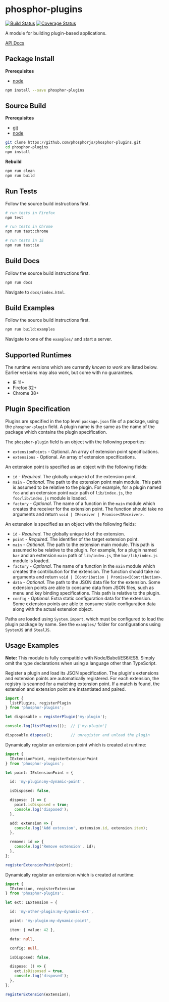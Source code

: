 phosphor-plugins
================

[![Build Status](https://travis-ci.org/phosphorjs/phosphor-plugins.svg)](https://travis-ci.org/phosphorjs/phosphor-plugins?branch=master)
[![Coverage Status](https://coveralls.io/repos/phosphorjs/phosphor-plugins/badge.svg?branch=master&service=github)](https://coveralls.io/github/phosphorjs/phosphor-plugins?branch=master)

A module for building plugin-based applications.

[API Docs](http://phosphorjs.github.io/phosphor-plugins/api/)


Package Install
---------------

**Prerequisites**
- [node](http://nodejs.org/)

```bash
npm install --save phosphor-plugins
```


Source Build
------------

**Prerequisites**
- [git](http://git-scm.com/)
- [node](http://nodejs.org/)

```bash
git clone https://github.com/phosphorjs/phosphor-plugins.git
cd phosphor-plugins
npm install
```

**Rebuild**
```bash
npm run clean
npm run build
```


Run Tests
---------

Follow the source build instructions first.

```bash
# run tests in Firefox
npm test

# run tests in Chrome
npm run test:chrome

# run tests in IE
npm run test:ie
```


Build Docs
----------

Follow the source build instructions first.

```bash
npm run docs
```

Navigate to `docs/index.html`.


Build Examples
--------------

Follow the source build instructions first.

```bash
npm run build:examples
```

Navigate to one of the `examples/` and start a server.


Supported Runtimes
------------------

The runtime versions which are currently *known to work* are listed below.
Earlier versions may also work, but come with no guarantees.

- IE 11+
- Firefox 32+
- Chrome 38+


Plugin Specification
--------------------

Plugins are specified in the top level `package.json` file of a package,
using the `phosphor-plugin` field. A plugin name is the same as the name
of the package which contains the plugin specification.

The `phosphor-plugin` field is an object with the following properties:

- `extensionPoints` - Optional. An array of extension point specifications.
- `extensions` - Optional. An array of extension specifications.

An extension point is specified as an object with the following fields:

- `id` - *Required*. The globally unique id of the extension point.
- `main` - *Optional*. The path to the extension point main module. This
  path is assumed to be relative to the plugin. For example, for a plugin
  named `foo` and an extension point `main` path of `lib/index.js`, the
  `foo/lib/index.js` module is loaded.
- `factory` - *Optional*. The name of a function in the `main` module which
  creates the receiver for the extension point. The function should take
  no arguments and return `void | IReceiver | Promise<IReceiver>`.

An extension is specified as an object with the following fields:

- `id` - *Required*. The globally unique id of the extension.
- `point` - *Required*. The identifier of the target extension point.
- `main` - *Optional*. The path to the extension main module. This path is
  assumed to be relative to the plugin. For example, for a plugin named `bar`
  and an extension `main` path of `lib/index.js`, the `bar/lib/index.js`
  module is loaded.
- `factory` - *Optional*. The name of a function in the `main` module which
  creates the contribution for the extension. The function should take no
  arguments and return `void | IContribution | Promise<IContribution>`.
- `data` - *Optional*. The path to the JSON data file for the extension. Some
  extension points are able to consume data from JSON files, such as menu and
  key binding specifications. This path is relative to the plugin.
- `config` - *Optional*. Extra static configuration data for the extension.
  Some extension points are able to consume static configuration data along
  with the actual extension object.

Paths are loaded using `System.import`, which must be configured to load the
plugin package by name.  See the `examples/` folder for configurations using
`SystemJS` and `StealJS`.


Usage Examples
--------------

**Note:** This module is fully compatible with Node/Babel/ES6/ES5. Simply
omit the type declarations when using a language other than TypeScript.

Register a plugin and load its JSON specification. The plugin's extensions
and extension points are automatically registered. For each extension, the
registry is scanned for a matching extension point. If a match is found,
the extension and extension point are instantiated and paired.

```typescript
import {
  listPlugins, registerPlugin
} from 'phosphor-plugins';

let disposable = registerPlugin('my-plugin');

console.log(listPlugins());  // ['my-plugin']

disposable.dispose();        // unregister and unload the plugin
```

Dynamically register an extension point which is created at runtime:

```typescript
import {
  IExtensionPoint, registerExtensionPoint
} from 'phosphor-plugins';

let point: IExtensionPoint = {

  id: 'my-plugin:my-dynamic-point',

  isDisposed: false,

  dispose: () => {
    point.isDisposed = true;
    console.log('disposed');
  },

  add: extension => {
    console.log('Add extension', extension.id, extension.item);
  },

  remove: id => {
    console.log('Remove extension', id);
  },
};

registerExtensionPoint(point);
```

Dynamically register an extension which is created at runtime:

```typescript
import {
  IExtension, registerExtension
} from 'phosphor-plugins';

let ext: IExtension = {

  id: 'my-other-plugin:my-dynamic-ext',

  point: 'my-plugin:my-dynamic-point',

  item: { value: 42 },

  data: null,

  config: null,

  isDisposed: false,

  dispose: () => {
    ext.isDisposed = true,
    console.log('disposed');
  },
};

registerExtension(extension);
```
